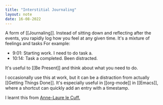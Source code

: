 ```yaml
---
title: "Interstitial Journaling"
layout: note
date: 16-08-2022
---
```



A form of [[Journaling]]. Instead of sitting down and reflecting after the events, you rapidly log how you feel at any given time. It's a mixture of feelings and tasks For example:

-   9:01: Starting work. I need to do task a.
-   10:14: Task a completed. Been distracted.

It's useful to [[Be Present]] and think about what you need to do.

I occasionally use this at work, but it can be a distraction from actually [[Getting Things Done]]. It's especially useful in [[org-mode]] in [[Emacs]], where a shortcut can quickly add an entry with a timestamp.

I learnt this from <a href="https://nesslabs.com/interstitial-journaling" >Anne-Laure le Cuff.</a>

